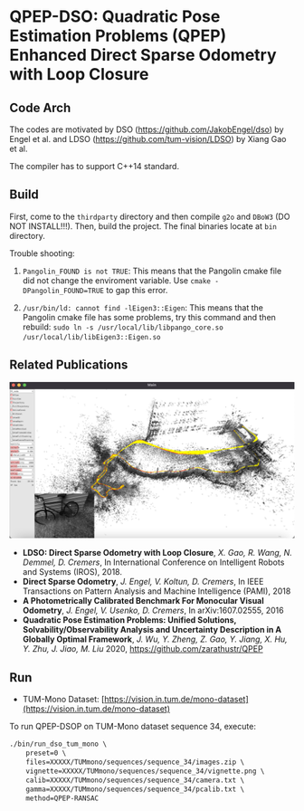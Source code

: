 # QPEP-DSO: Quadratic Pose Estimation Problems (QPEP) Enhanced Direct Sparse Odometry with Loop Closure

## Code Arch
The codes are motivated by DSO (https://github.com/JakobEngel/dso) by Engel et al. and LDSO (https://github.com/tum-vision/LDSO) by Xiang Gao et al.

The compiler has to support C++14 standard.

## Build
First, come to the ```thirdparty``` directory and then compile ```g2o``` and ```DBoW3``` (DO NOT INSTALL!!!). Then, build the project. The final binaries locate at ```bin``` directory. 

Trouble shooting: 

1. ```Pangolin_FOUND is not TRUE```: This means that the Pangolin cmake file did not change the enviroment variable. Use ```cmake -DPangolin_FOUND=TRUE``` to gap this error.

2. ```/usr/bin/ld: cannot find -lEigen3::Eigen```: This means that the Pangolin cmake file has some problems, try this command and then rebuild: ```sudo ln -s /usr/local/lib/libpango_core.so /usr/local/lib/libEigen3::Eigen.so```

## Related Publications

![alt tag](odom.png)

 * **LDSO: Direct Sparse Odometry with Loop Closure**, *X. Gao, R. Wang, N. Demmel, D. Cremers*,
   In International Conference on Intelligent Robots and Systems (IROS), 2018.
 * **Direct Sparse Odometry**, *J. Engel, V. Koltun, D. Cremers*,
   In IEEE Transactions on Pattern Analysis and Machine Intelligence (PAMI), 2018
 * **A Photometrically Calibrated Benchmark For Monocular Visual Odometry**, *J. Engel, V. Usenko, D. Cremers*,
   In arXiv:1607.02555, 2016
 * **Quadratic Pose Estimation Problems: Unified Solutions, Solvability/Observability Analysis and Uncertainty Description in A Globally Optimal Framework**, *J. Wu, Y. Zheng, Z. Gao, Y. Jiang, X. Hu, Y. Zhu, J. Jiao, M. Liu*
   2020, https://github.com/zarathustr/QPEP

## Run
 - TUM-Mono Dataset: [https://vision.in.tum.de/mono-dataset](https://vision.in.tum.de/mono-dataset)

To run QPEP-DSOP on TUM-Mono dataset sequence 34, execute:

```
./bin/run_dso_tum_mono \
    preset=0 \
    files=XXXXX/TUMmono/sequences/sequence_34/images.zip \
    vignette=XXXXX/TUMmono/sequences/sequence_34/vignette.png \
    calib=XXXXX/TUMmono/sequences/sequence_34/camera.txt \
    gamma=XXXXX/TUMmono/sequences/sequence_34/pcalib.txt \
    method=QPEP-RANSAC
```


